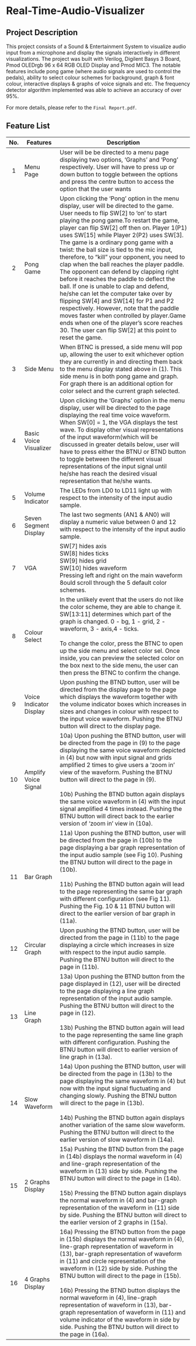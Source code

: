 # Real-Time-Audio-Visualizer

## Project Description
This project consists of a Sound & Entertainment System to visualize audio input from a microphone and display the signals interactively in different visualizations. The project was built with Verilog, Digilent Basys 3 Board, Pmod OLEDrgb 96 x 64 RGB OLED Display and Pmod MIC3. The notable features include pong game (where audio signals are used to control the pedals), ability to select colour schemes for background, graph & font colour, interactive displays & graphs of voice signals and etc. The frequency detector algorithm implemented was able to achieve an accuracy of over 95%.

For more details, please refer to the `Final Report.pdf`.

## Feature List
| No. | Features | Description |
| :---: | ---| ---|
1 | Menu Page | User will be be directed to a menu page displaying two options, ‘Graphs’ and ‘Pong’ respectively. User will have to press up or down button to toggle between the options and press the centre button to access the option that the user wants
2 |Pong Game | Upon clicking the ‘Pong’ option in the menu display, user will be directed to the game. User needs to flip SW[2] to ‘on’ to start playing the pong game.To restart the game, player can flip SW[2] off then on. Player 1(P1) uses SW[15] while Player 2(P2) uses SW[3]. The game is a ordinary pong game with a twist: the ball size is tied to the mic input, therefore, to “kill” your opponent, you need to clap when the ball reaches the player paddle. The opponent can defend by clapping right before it reaches the paddle to deflect the ball. If one is unable to clap and defend, he/she can let the computer take over by flipping SW[4] and SW[14] for P1 and P2 respectively. However, note that the paddle moves faster when controlled by player.Game ends when one of the player’s score reaches 30. The user can flip SW[2] at this point to reset the game.
3 | Side Menu | When BTNC is pressed, a side menu will pop up, allowing the user to exit whichever option they are currently in and directing them back to the menu display stated above in (1). This side menu is in both pong game and graph. For graph there is an additional option for color select and the current graph selected.
4 | Basic Voice Visualizer | Upon clicking the ‘Graphs’ option in the menu display, user will be directed to the page displaying the real time voice waveform. When SW[0] = 1, the VGA displays the test wave. To display other visual representations of the input waveform(which will be discussed in greater details below, user will have to press either the BTNU or BTND button to toggle between the different visual representations of the input signal until he/she has reach the desired visual representation that he/she wants.
5 | Volume Indicator | The LEDs from LD0 to LD11 light up with respect to the intensity of the input audio sample.
6 | Seven Segment Display | The last two segments (AN1 & AN0) will display a numeric value between 0 and 12 with respect to the intensity of the input audio sample.
7 | VGA | SW[7] hides axis <br /> SW[8] hides ticks <br /> SW[9] hides grid <br /> SW[10] hides waveform <br /> Pressing left and right on the main waveform 8ould scroll through the 5 default color schemes.
8 | Colour Select | In the unlikely event that the users do not like the color scheme, they are able to change it. SW[13:11] determines which part of the graph is changed. 0 - bg, 1 - grid, 2 - waveform, 3 - axis,4 - ticks.  <br /> <br /> To change the color, press the BTNC to open up the side menu and select color sel. Once inside, you can preview the selected color on the box next to the side menu, the user can then press the BTNC to confirm the change.
9 | Voice Indicator Display | Upon pushing the BTND button, user will be directed from the display page to the page which displays the waveform together with the volume indicator boxes which increases in sizes and changes in colour with respect to the input voice waveform. Pushing the BTNU button will direct to the display page.
10 | Amplify Voice Signal | 10a) Upon pushing the BTND button, user will be directed from the page in (9) to the page displaying the same voice waveform depicted in (4) but now with input signal and grids amplified 2 times to give users a ‘zoom in’ view of the waveform. Pushing the BTNU button will direct to the page in (9). <br /> <br /> 10b) Pushing the BTND button again displays the same voice waveform in (4) with the input signal amplified 4 times instead. Pushing the BTNU button will direct back to the earlier version of ‘zoom in’ view in (10a).
11 | Bar Graph | 11a) Upon pushing the BTND button, user will be directed from the page in (10b) to the page displaying a bar graph representation of the input audio sample (see Fig 10). Pushing the BTNU button will direct to the page in (10b). <br /> <br /> 11b) Pushing the BTND button again will lead to the page representing the same bar graph with different configuration (see Fig 11). Pushing the Fig. 10 & 11 BTNU button will direct to the earlier version of bar graph in (11a).
12 | Circular Graph | Upon pushing the BTND button, user will be directed from the page in (11b) to the page displaying a circle which increases in size with respect to the input audio sample. Pushing the BTNU button will direct to the page in (11b).
13 | Line Graph | 13a) Upon pushing the BTND button from the page displayed in (12), user will be directed to the page displaying a line graph representation of the input audio sample. Pushing the BTNU button will direct to the page in (12). <br /> <br /> 13b) Pushing the BTND button again will lead to the page representing the same line graph with different configuration. Pushing the BTNU button will direct to earlier version of line graph in (13a).
14 | Slow Waveform | 14a) Upon pushing the BTND button, user will be directed from the page in (13b) to the page displaying the same waveform in (4) but now with the input signal fluctuating and changing slowly. Pushing the BTNU button will direct to the page in (13b). <br /> <br />  14b) Pushing the BTND button again displays another variation of the same slow waveform. Pushing the BTNU button will direct to the earlier version of slow waveform in (14a).
15 | 2 Graphs Display | 15a) Pushing the BTND button from the page in (14b) displays the normal waveform in (4) and line-graph representation of the waveform in (13) side by side. Pushing the BTNU button will direct to the page in (14b). <br /> <br /> 15b) Pressing the BTND button again displays the normal waveform in (4) and bar-graph representation of the waveform in (11) side by side. Pushing the BTNU button will direct to the earlier version of 2 graphs in (15a).
16 | 4 Graphs Display | 16a) Pressing the BTND button from the page in (15b) displays the normal waveform in (4), line-graph representation of waveform in (13), bar-graph representation of waveform in (11) and circle representation of the waveform in (12) side by side. Pushing the BTNU button will direct to the page in (15b). <br /> <br /> 16b) Pressing the BTND button displays the normal waveform in (4), line-graph representation of waveform in (13), bar-graph representation of waveform in (11) and volume indicator of the waveform in side by side. Pushing the BTNU button will direct to the page in (16a).

